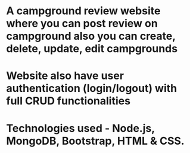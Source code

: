 # A campground review website where you can post review on campground also you can create, delete, update, edit campgrounds
# Website also have user authentication (login/logout) with full CRUD functionalities
# Technologies used - Node.js, MongoDB, Bootstrap, HTML & CSS.
